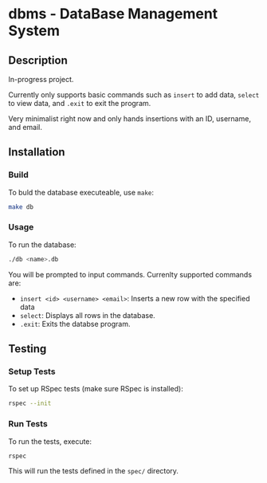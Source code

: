 # dbms - DataBase Management System

## Description

In-progress project.

Currently only supports basic commands such as `insert` to add data, `select` to view data, and `.exit` to exit the program.

Very minimalist right now and only hands insertions with an ID, username, and email.

## Installation

### Build

To buld the database executeable, use `make`:

```bash
make db
```
### Usage

To run the database:

```bash
./db <name>.db
```

You will be prompted to input commands. Currenlty supported commands are:
* `insert <id> <username> <email>`: Inserts a new row with the specified data
* `select`: Displays all rows in the database.
* `.exit`: Exits the databse program.

## Testing

### Setup Tests

To set up RSpec tests (make sure RSpec is installed):

```bash
rspec --init
```

### Run Tests

To run the tests, execute:

```bash
rspec
```

This will run the tests defined in the `spec/` directory.